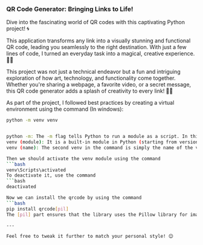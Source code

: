 ### **QR Code Generator: Bringing Links to Life!**
Dive into the fascinating world of QR codes with this captivating Python project! 🌀 

This application transforms any link into a visually stunning and functional QR code, leading you seamlessly to the right destination. With just a few lines of code, I turned an everyday task into a magical, creative experience. 🌈✨ 

This project was not just a technical endeavor but a fun and intriguing exploration of how art, technology, and functionality come together. Whether you're sharing a webpage, a favorite video, or a secret message, this QR code generator adds a splash of creativity to every link! 🎨🔗

As part of the project, I followed best practices by creating a virtual environment using the command (In windows):
```bash
python -m venv venv


python -m: The -m flag tells Python to run a module as a script. In this case, the venv module is being run to create a virtual environment.
venv (module): It is a built-in module in Python (starting from version 3.3) that provides the ability to create isolated environments for projects.
venv (name): The second venv in the command is simply the name of the virtual environment directory you want to create. By convention, many developers use venv as its name.

Then we should activate the venv module using the command
```bash
venv\Scripts\activated
To deactivate it, use the command
```bash
deactivated

Now we can install the qrcode by using the command
```bash
pip install qrcode[pil]
The [pil] part ensures that the library uses the Pillow library for image generation, which is recommended for creating QR codes.

---

Feel free to tweak it further to match your personal style! 😊
